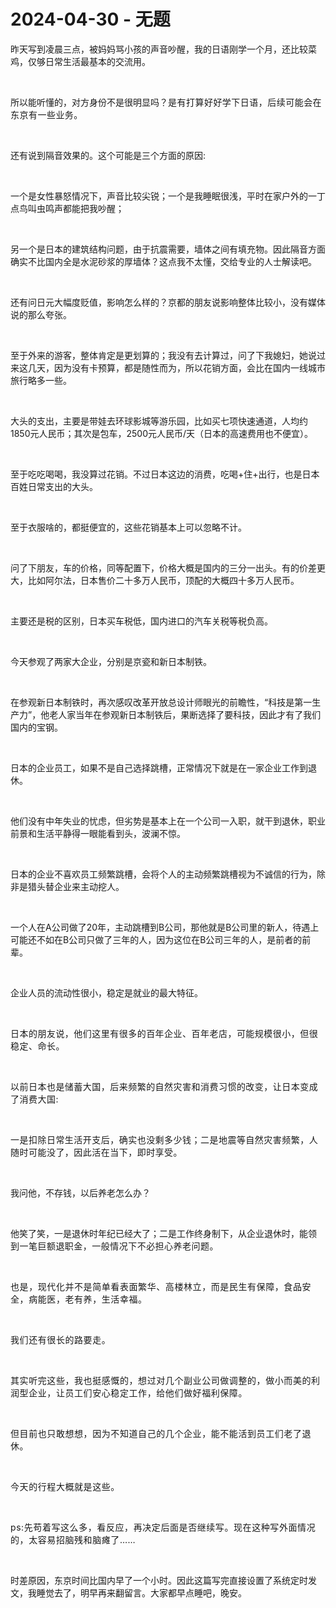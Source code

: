 # 2024-04-30 - 无题

<p style="visibility: visible;">昨天写到凌晨三点，被妈妈骂小孩的声音吵醒，我的日语刚学一个月，还比较菜鸡，仅够日常生活最基本的交流用。</p><p style="visibility: visible;"><br style="visibility: visible;"></p><p style="visibility: visible;">所以能听懂的，对方身份不是很明显吗？<span style="background-color: transparent; letter-spacing: 0.034em; caret-color: var(--weui-BRAND); visibility: visible;">是有打算好好学下日语，后续可能会在东京有一些业务。</span></p><p style="visibility: visible;"><br style="visibility: visible;"></p><p style="visibility: visible;">还有说到隔音效果的。这个可能是三个方面的原因:</p><p style="visibility: visible;"><br style="visibility: visible;"></p><p style="visibility: visible;">一个是女性暴怒情况下，声音比较尖锐；一个是我睡眠很浅，平时在家户外的一丁点鸟叫虫鸣声都能把我吵醒；</p><p style="visibility: visible;"><br style="visibility: visible;"></p><p style="visibility: visible;">另一个是日本的建筑结构问题，由于抗震需要，墙体之间有填充物。因此隔音方面确实不比国内全是水泥砂浆的厚墙体？这点我不太懂，交给专业的人士解读吧。</p><p style="visibility: visible;"><br style="visibility: visible;"></p><p style="visibility: visible;">还有问日元大幅度贬值，影响怎么样的？京都的朋友说影响整体比较小，没有媒体说的那么夸张。</p><p style="visibility: visible;"><br style="visibility: visible;"></p><p style="visibility: visible;">至于外来的游客，整体肯定是更划算的；我没有去计算过，问了下我媳妇，她说过来这几天，因为没有卡预算，都是随性而为，所以花销方面，会比在国内一线城市旅行略多一些。</p><p style="visibility: visible;"><br style="visibility: visible;"></p><p style="visibility: visible;">大头的支出，主要是带娃去环球影城等游乐园，比如买七项快速通道，人均约1850元人民币；其次是包车，2500元人民币/天（日本的高速费用也不便宜）。</p><p style="visibility: visible;"><br style="visibility: visible;"></p><p style="visibility: visible;">至于吃吃喝喝，我没算过花销。不过日本这边的消费，吃喝+住+出行，也是日本百姓日常支出的大头。</p><p style="visibility: visible;"><br style="visibility: visible;"></p><p style="visibility: visible;">至于衣服啥的，都挺便宜的，这些花销基本上可以忽略不计。</p><p style="visibility: visible;"><br style="visibility: visible;"></p><p style="visibility: visible;">问了下朋友，车的价格，同等配置下，价格大概是国内的三分一出头。有的价差更大，比如阿尔法，日本售价二十多万人民币，顶配的大概四十多万人民币。</p><p style="visibility: visible;"><br style="visibility: visible;"></p><p style="visibility: visible;">主要还是税的区别，日本买车税低，国内进口的汽车关税等税负高。</p><p style="visibility: visible;"><br style="visibility: visible;"></p><p style="visibility: visible;">今天参观了两家大企业，分别是京瓷和新日本制铁。</p><p style="visibility: visible;"><br style="visibility: visible;"></p><p style="visibility: visible;">在参观新日本制铁时，再次感叹改革开放总设计师眼光的前瞻性，“科技是第一生产力”，他老人家当年在参观新日本制铁后，果断选择了要科技，因此才有了我们国内的宝钢。</p><p style="visibility: visible;"><br style="visibility: visible;"></p><p style="visibility: visible;">日本的企业员工，如果不是自己选择跳槽，正常情况下就是在一家企业工作到退休。</p><p><br></p><p>他们没有中年失业的忧虑，但劣势是基本上在一个公司一入职，就干到退休，职业前景和生活平静得一眼能看到头，波澜不惊。</p><p><br></p><p>日本的企业不喜欢员工频繁跳槽，会将个人的主动频繁跳槽视为不诚信的行为，除非是猎头替企业来主动挖人。</p><p><br></p><p>一个人在A公司做了20年，主动跳槽到B公司，那他就是B公司里的新人，待遇上可能还不如在B公司只做了三年的人，因为这位在B公司三年的人，是前者的前辈。</p><p><br></p><p>企业人员的流动性很小，稳定是就业的最大特征。</p><p><span style="background-color: transparent;caret-color: var(--weui-BRAND);letter-spacing: 0.034em;"><br></span></p><p><span style="background-color: transparent;caret-color: var(--weui-BRAND);letter-spacing: 0.034em;">日本的朋友说，他们这里有很多的百年企业、百年老店，可能规模很小，但很稳定、命长。</span></p><p><span style="background-color: transparent;caret-color: var(--weui-BRAND);letter-spacing: 0.034em;"><br></span></p><p><span style="background-color: transparent;caret-color: var(--weui-BRAND);letter-spacing: 0.034em;">以前日本也是储蓄大国，后来频繁的自然灾害和消费习惯的改变，让日本变成了消费大国:</span></p><p><span style="background-color: transparent;caret-color: var(--weui-BRAND);letter-spacing: 0.034em;"><br></span></p><p><span style="background-color: transparent;caret-color: var(--weui-BRAND);letter-spacing: 0.034em;">一是扣除日常生活开支后，确实也没剩多少钱；二是地震等自然灾害频繁，人随时可能没了，因此活在当下，即时享受。</span></p><p><br></p><p>我问他，不存钱，以后养老怎么办？</p><p><br></p><p>他笑了笑，一是退休时年纪已经大了；二是工作终身制下，从企业退休时，能<span style="background-color: transparent;letter-spacing: 0.034em;caret-color: var(--weui-BRAND);">领到一笔巨额退职金，一般情况下不必担心养老问题。</span></p><p><span style="background-color: transparent;letter-spacing: 0.034em;caret-color: var(--weui-BRAND);"><br></span></p><p><span style="letter-spacing: 0.578px;">也是，现代化并不是简单看表面繁华、高楼林立，而是民生有保障，食品安全，病能医，老有养，生活幸福。</span></p><p><span style="letter-spacing: 0.578px;"><br></span></p><p><span style="letter-spacing: 0.578px;">我们还有很长的路要走。</span></p><p><span style="letter-spacing: 0.578px;"><br></span></p><p><span style="letter-spacing: 0.578px;">其实听完这些，我也挺感慨的，想过对几个副业公司做调整的，做小而美的利润型企业，让员工们安心稳定工作，给他们做好福利保障。</span></p><p><span style="letter-spacing: 0.578px;"><br></span></p><p><span style="letter-spacing: 0.578px;">但目前也只敢想想，因为不知道自己的几个企业，能不能活到员工们老了退休。</span></p><p><span style="letter-spacing: 0.578px;"><br></span></p><p><span style="letter-spacing: 0.578px;">今天的行程大概就是这些。</span></p><p><span style="letter-spacing: 0.578px;"><br></span></p><p><span style="letter-spacing: 0.578px;">ps:先苟着写这么多，看反应，再决定后面是否继续写。现在这种写外面情况的，太容易招脑残和脑瘫了……</span></p><p><br></p><p>时差原因，东京时间比国内早了一个小时。因此这篇写完直接设置了系统定时发文，​我睡觉去了，明早再来翻留言。大家都早点睡吧，晚安。</p><p style="display: none;"><mp-style-type data-value="10000"></mp-style-type></p>